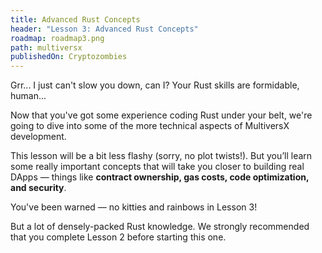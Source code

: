 ```yaml
---
title: Advanced Rust Concepts
header: "Lesson 3: Advanced Rust Concepts"
roadmap: roadmap3.png
path: multiversx
publishedOn: Cryptozombies
---
```


Grr... I just can't slow you down, can I? Your Rust skills are formidable, human...

Now that you've got some experience coding Rust under your belt, we're going to dive into some of the more technical aspects of MultiversX development.

This lesson will be a bit less flashy (sorry, no plot twists!). But you’ll learn some really important concepts that will take you closer to building real DApps — things like **contract ownership, gas costs, code optimization, and security**.

You've been warned — no kitties and rainbows in Lesson 3!

But a lot of densely-packed Rust knowledge. We strongly recommended that you complete Lesson 2 before starting this one.
